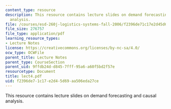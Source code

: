 ```yaml
---
content_type: resource
description: This resource contains lecture slides on demand forecasting and causal
  analysis.
file: /courses/esd-260j-logistics-systems-fall-2006/f2396de71c17e2d45d69aa506eda27ce_lect4.pdf
file_size: 276757
file_type: application/pdf
learning_resource_types:
- Lecture Notes
license: https://creativecommons.org/licenses/by-nc-sa/4.0/
ocw_type: OCWFile
parent_title: Lecture Notes
parent_type: CourseSection
parent_uid: 9ffdb24d-d845-7fff-95a6-a60f5bd2f57e
resourcetype: Document
title: lect4.pdf
uid: f2396de7-1c17-e2d4-5d69-aa506eda27ce
---
```

This resource contains lecture slides on demand forecasting and causal analysis.